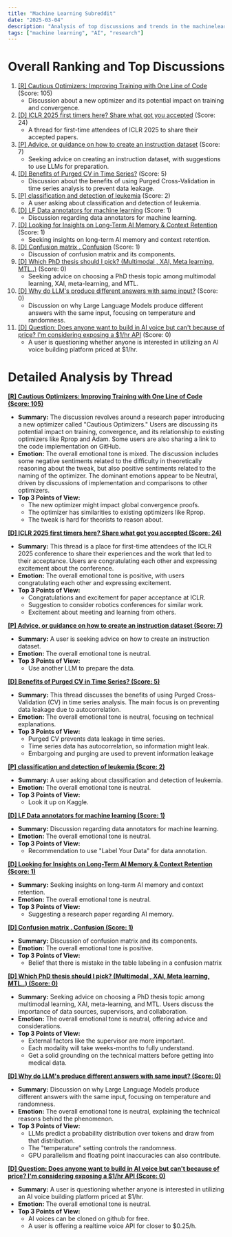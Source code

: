 ```yaml
---
title: "Machine Learning Subreddit"
date: "2025-03-04"
description: "Analysis of top discussions and trends in the machinelearning subreddit"
tags: ["machine learning", "AI", "research"]
---
```


# Overall Ranking and Top Discussions
1.  [[R] Cautious Optimizers: Improving Training with One Line of Code](https://arxiv.org/pdf/2411.16085) (Score: 105)
    *   Discussion about a new optimizer and its potential impact on training and convergence.
2.  [[D] ICLR 2025 first timers here? Share what got you accepted](https://www.reddit.com/r/MachineLearning/comments/1j35gpt/d_iclr_2025_first_timers_here_share_what_got_you/) (Score: 24)
    *   A thread for first-time attendees of ICLR 2025 to share their accepted papers.
3.  [[P] Advice, or guidance on how to create an instruction dataset](https://www.reddit.com/r/MachineLearning/comments/1j320ns/p_advice_or_guidance_on_how_to_create_an/) (Score: 7)
    *   Seeking advice on creating an instruction dataset, with suggestions to use LLMs for preparation.
4.  [[D] Benefits of Purged CV in Time Series?](https://www.reddit.com/r/MachineLearning/comments/1j392dd/d_benefits_of_purged_cv_in_time_series/) (Score: 5)
    *   Discussion about the benefits of using Purged Cross-Validation in time series analysis to prevent data leakage.
5.  [[P] classification and detection of leukemia](https://www.reddit.com/r/MachineLearning/comments/1j3de29/p_classification_and_detection_of_leukemia/) (Score: 2)
    *   A user asking about classification and detection of leukemia.
6.  [[D] LF Data annotators for machine learning](https://www.reddit.com/r/MachineLearning/comments/1j37zg9/d_lf_data_annotators_for_machine_learning/) (Score: 1)
    *   Discussion regarding data annotators for machine learning.
7.  [[D] Looking for Insights on Long-Term AI Memory & Context Retention](https://www.reddit.com/r/MachineLearning/comments/1j3j81a/d_looking_for_insights_on_longterm_ai_memory/) (Score: 1)
    *   Seeking insights on long-term AI memory and context retention.
8.  [[D] Confusion matrix . Confusion](https://www.reddit.com/r/MachineLearning/comments/1j3jp8p/d_confusion_matrix_confusion/) (Score: 1)
    *   Discussion of confusion matrix and its components.
9.  [[D] Which PhD thesis should I pick? (Multimodal , XAI, Meta learning, MTL..)](https://www.reddit.com/r/MachineLearning/comments/1j3egx3/d_which_phd_thesis_should_i_pick_multimodal_xai/) (Score: 0)
    *   Seeking advice on choosing a PhD thesis topic among multimodal learning, XAI, meta-learning, and MTL.
10. [[D] Why do LLM's produce different answers with same input?](https://www.reddit.com/r/MachineLearning/comments/1j3erqf/d_why_do_llms_produce_different_answers_with_same/) (Score: 0)
    *   Discussion on why Large Language Models produce different answers with the same input, focusing on temperature and randomness.
11. [[D] Question: Does anyone want to build in AI voice but can't because of price? I'm considering exposing a $1/hr API](https://www.reddit.com/r/MachineLearning/comments/1j3fs8r/d_question_does_anyone_want_to_build_in_ai_voice/) (Score: 0)
    *   A user is questioning whether anyone is interested in utilizing an AI voice building platform priced at $1/hr.

# Detailed Analysis by Thread
**[[R] Cautious Optimizers: Improving Training with One Line of Code (Score: 105)](https://arxiv.org/pdf/2411.16085)**
*  **Summary:** The discussion revolves around a research paper introducing a new optimizer called "Cautious Optimizers." Users are discussing its potential impact on training, convergence, and its relationship to existing optimizers like Rprop and Adam. Some users are also sharing a link to the code implementation on GitHub.
*  **Emotion:** The overall emotional tone is mixed. The discussion includes some negative sentiments related to the difficulty in theoretically reasoning about the tweak, but also positive sentiments related to the naming of the optimizer. The dominant emotions appear to be Neutral, driven by discussions of implementation and comparisons to other optimizers.
*  **Top 3 Points of View:**
    *   The new optimizer might impact global convergence proofs.
    *   The optimizer has similarities to existing optimizers like Rprop.
    *   The tweak is hard for theorists to reason about.

**[[D] ICLR 2025 first timers here? Share what got you accepted (Score: 24)](https://www.reddit.com/r/MachineLearning/comments/1j35gpt/d_iclr_2025_first_timers_here_share_what_got_you/)**
*  **Summary:** This thread is a place for first-time attendees of the ICLR 2025 conference to share their experiences and the work that led to their acceptance. Users are congratulating each other and expressing excitement about the conference.
*  **Emotion:** The overall emotional tone is positive, with users congratulating each other and expressing excitement.
*  **Top 3 Points of View:**
    *   Congratulations and excitement for paper acceptance at ICLR.
    *   Suggestion to consider robotics conferences for similar work.
    *   Excitement about meeting and learning from others.

**[[P] Advice, or guidance on how to create an instruction dataset (Score: 7)](https://www.reddit.com/r/MachineLearning/comments/1j320ns/p_advice_or_guidance_on_how_to_create_an/)**
*  **Summary:** A user is seeking advice on how to create an instruction dataset.
*  **Emotion:** The overall emotional tone is neutral.
*  **Top 3 Points of View:**
    *   Use another LLM to prepare the data.

**[[D] Benefits of Purged CV in Time Series? (Score: 5)](https://www.reddit.com/r/MachineLearning/comments/1j392dd/d_benefits_of_purged_cv_in_time_series/)**
*  **Summary:** This thread discusses the benefits of using Purged Cross-Validation (CV) in time series analysis. The main focus is on preventing data leakage due to autocorrelation.
*  **Emotion:** The overall emotional tone is neutral, focusing on technical explanations.
*  **Top 3 Points of View:**
    *   Purged CV prevents data leakage in time series.
    *   Time series data has autocorrelation, so information might leak.
    *   Embargoing and purging are used to prevent information leakage

**[[P] classification and detection of leukemia (Score: 2)](https://www.reddit.com/r/MachineLearning/comments/1j3de29/p_classification_and_detection_of_leukemia/)**
*  **Summary:** A user asking about classification and detection of leukemia.
*  **Emotion:** The overall emotional tone is neutral.
*  **Top 3 Points of View:**
    *   Look it up on Kaggle.

**[[D] LF Data annotators for machine learning (Score: 1)](https://www.reddit.com/r/MachineLearning/comments/1j37zg9/d_lf_data_annotators_for_machine_learning/)**
*  **Summary:** Discussion regarding data annotators for machine learning.
*  **Emotion:** The overall emotional tone is neutral.
*  **Top 3 Points of View:**
    *   Recommendation to use "Label Your Data" for data annotation.

**[[D] Looking for Insights on Long-Term AI Memory & Context Retention (Score: 1)](https://www.reddit.com/r/MachineLearning/comments/1j3j81a/d_looking_for_insights_on_longterm_ai_memory/)**
*  **Summary:** Seeking insights on long-term AI memory and context retention.
*  **Emotion:** The overall emotional tone is neutral.
*  **Top 3 Points of View:**
    *   Suggesting a research paper regarding AI memory.

**[[D] Confusion matrix . Confusion (Score: 1)](https://www.reddit.com/r/MachineLearning/comments/1j3jp8p/d_confusion_matrix_confusion/)**
*  **Summary:** Discussion of confusion matrix and its components.
*  **Emotion:** The overall emotional tone is positive.
*  **Top 3 Points of View:**
    *   Belief that there is mistake in the table labeling in a confusion matrix

**[[D] Which PhD thesis should I pick? (Multimodal , XAI, Meta learning, MTL..) (Score: 0)](https://www.reddit.com/r/MachineLearning/comments/1j3egx3/d_which_phd_thesis_should_i_pick_multimodal_xai/)**
*  **Summary:** Seeking advice on choosing a PhD thesis topic among multimodal learning, XAI, meta-learning, and MTL. Users discuss the importance of data sources, supervisors, and collaboration.
*  **Emotion:** The overall emotional tone is neutral, offering advice and considerations.
*  **Top 3 Points of View:**
    *   External factors like the supervisor are more important.
    *   Each modality will take weeks-months to fully understand.
    *   Get a solid grounding on the technical matters before getting into medical data.

**[[D] Why do LLM's produce different answers with same input? (Score: 0)](https://www.reddit.com/r/MachineLearning/comments/1j3erqf/d_why_do_llms_produce_different_answers_with_same/)**
*  **Summary:** Discussion on why Large Language Models produce different answers with the same input, focusing on temperature and randomness.
*  **Emotion:** The overall emotional tone is neutral, explaining the technical reasons behind the phenomenon.
*  **Top 3 Points of View:**
    *   LLMs predict a probability distribution over tokens and draw from that distribution.
    *   The "temperature" setting controls the randomness.
    *   GPU parallelism and floating point inaccuracies can also contribute.

**[[D] Question: Does anyone want to build in AI voice but can't because of price? I'm considering exposing a $1/hr API (Score: 0)](https://www.reddit.com/r/MachineLearning/comments/1j3fs8r/d_question_does_anyone_want_to_build_in_ai_voice/)**
*  **Summary:** A user is questioning whether anyone is interested in utilizing an AI voice building platform priced at $1/hr.
*  **Emotion:** The overall emotional tone is neutral.
*  **Top 3 Points of View:**
    *   AI voices can be cloned on github for free.
    *   A user is offering a realtime voice API for closer to $0.25/h.
